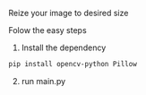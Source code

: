 Reize your image to desired size 

Folow the easy steps
1. Install the dependency
```bash
pip install opencv-python Pillow

```

2. run main.py
